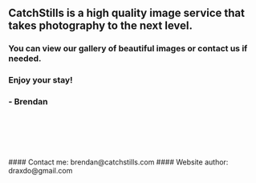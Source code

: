## CatchStills is a high quality image service that takes photography to the next level.

### You can view our gallery of beautiful images or contact us if needed.

### Enjoy your stay!

### - Brendan

<br>
<br>
<br>
<br>
<br>
#### Contact me: brendan@catchstills.com
#### Website author: draxdo@gmail.com
<br>
<br>
<br>
<br>
<br>